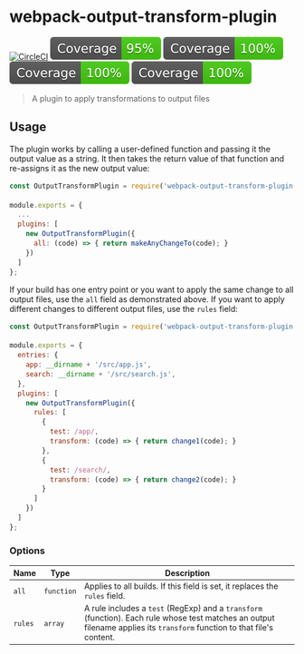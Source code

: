 # webpack-output-transform-plugin
[![CircleCI](https://circleci.com/gh/davidwoodsandersen/webpack-output-transform-plugin.svg?style=shield)](https://circleci.com/gh/davidwoodsandersen/webpack-output-transform-plugin) ![Branches](./coverage/badge-branches.svg)
![Functions](./coverage/badge-functions.svg)
![Lines](./coverage/badge-lines.svg)
![Statements](./coverage/badge-statements.svg)

> A plugin to apply transformations to output files

## Usage

The plugin works by calling a user-defined function and passing it the output value as a string. It then takes the return value of that function and re-assigns it as the new output value:

```javascript
const OutputTransformPlugin = require('webpack-output-transform-plugin');

module.exports = {
  ...
  plugins: [
    new OutputTransformPlugin({
      all: (code) => { return makeAnyChangeTo(code); }
    })
  ]
};
```

If your build has one entry point or you want to apply the same change to all output files, use the `all` field as demonstrated above. If you want to apply different changes to different output files, use the `rules` field:

```javascript
const OutputTransformPlugin = require('webpack-output-transform-plugin');

module.exports = {
  entries: {
    app: __dirname + '/src/app.js',
    search: __dirname + '/src/search.js',
  },
  plugins: [
    new OutputTransformPlugin({
      rules: [
        {
          test: /app/,
          transform: (code) => { return change1(code); }
        },
        {
          test: /search/,
          transform: (code) => { return change2(code); }
        }
      ]
    })
  ]
};
```

### Options

|Name|Type|Description|
|----|----|-----------|
|`all`|`function`|Applies to all builds. If this field is set, it replaces the `rules` field.|
|`rules`|`array`|A rule includes a `test` (RegExp) and a `transform` (function). Each rule whose test matches an output filename applies its `transform` function to that file's content.|
